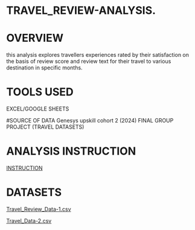 # TRAVEL_REVIEW-ANALYSIS.

# OVERVIEW
this analysis explores travellers experiences rated by their satisfaction on the basis of review score and review text for their travel to various destination in specific months.

# TOOLS USED
EXCEL/GOOGLE SHEETS

#SOURCE OF DATA
Genesys upskill cohort 2 (2024) FINAL GROUP PROJECT (TRAVEL DATASETS)

# ANALYSIS INSTRUCTION
[INSTRUCTION](https://drive.google.com/file/d/1mHgTqcThtS2CQ6yd6VTnBhTdM-LfDA3o/view?usp=sharing)

# DATASETS
[Travel_Review_Data-1.csv](https://github.com/user-attachments/files/20027840/Travel_Review_Data-1.csv)

[Travel_Data-2.csv](https://github.com/user-attachments/files/20027838/Travel_Data-2.csv)

